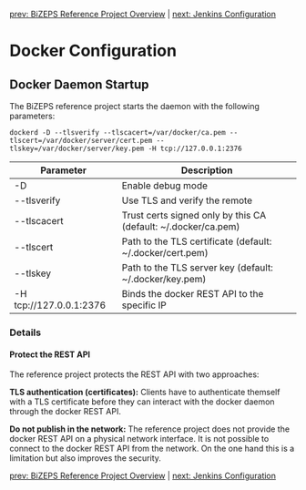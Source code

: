 [prev: BiZEPS Reference Project Overview](01_BizepsReferenceProject.md) | [next: Jenkins Configuration](03_JenkinsConfiguration.md)

#   Docker Configuration
##  Docker Daemon Startup
The BiZEPS reference project starts the daemon with the following parameters:

`dockerd -D --tlsverify --tlscacert=/var/docker/ca.pem --tlscert=/var/docker/server/cert.pem --tlskey=/var/docker/server/key.pem -H tcp://127.0.0.1:2376`

| Parameter   | Description |
| ---         | ---         |
| -D          | Enable debug mode |
| --tlsverify | Use TLS and verify the remote  |
| --tlscacert | Trust certs signed only by this CA (default: ~/.docker/ca.pem) |
| --tlscert   | Path to the TLS certificate (default: ~/.docker/cert.pem) |
| --tlskey    | Path to the TLS server key  (default: ~/.docker/key.pem)  |
| -H tcp://127.0.0.1:2376 | Binds the docker REST API to the specific IP |

### Details

####  Protect the REST API
The reference project protects the REST API with two approaches:

**TLS authentication (certificates):**
Clients have to authenticate themself with a TLS certificate before they can 
interact with the docker daemon through the docker REST API.

**Do not publish in the network:**
The reference project does not provide the docker REST API on a physical network interface.
It is not possible to connect to the docker REST API from the network.
On the one hand this is a limitation but also improves the security.

[prev: BiZEPS Reference Project Overview](01_BizepsReferenceProject.md) | [next: Jenkins Configuration](03_JenkinsConfiguration.md)